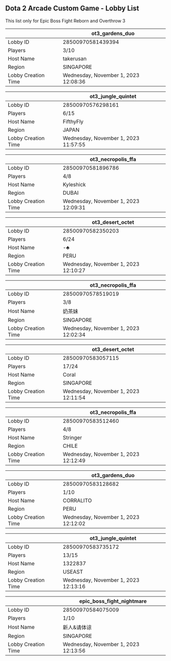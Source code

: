 ## Dota 2 Arcade Custom Game - Lobby List

This list only for Epic Boss Fight Reborn and Overthrow 3

|  | ot3_gardens_duo |
| ------ | ------ |
| Lobby ID | 28500970581439394 |
| Players | 3/10 |
| Host Name | takerusan |
| Region | SINGAPORE |
| Lobby Creation Time | Wednesday, November 1, 2023 12:08:36 |


|  | ot3_jungle_quintet |
| ------ | ------ |
| Lobby ID | 28500970576298161 |
| Players | 6/15 |
| Host Name | FifthyFly |
| Region | JAPAN |
| Lobby Creation Time | Wednesday, November 1, 2023 11:57:55 |


|  | ot3_necropolis_ffa |
| ------ | ------ |
| Lobby ID | 28500970581896786 |
| Players | 4/8 |
| Host Name | Kyleshick |
| Region | DUBAI |
| Lobby Creation Time | Wednesday, November 1, 2023 12:09:31 |


|  | ot3_desert_octet |
| ------ | ------ |
| Lobby ID | 28500970582350203 |
| Players | 6/24 |
| Host Name | -♣ |
| Region | PERU |
| Lobby Creation Time | Wednesday, November 1, 2023 12:10:27 |


|  | ot3_necropolis_ffa |
| ------ | ------ |
| Lobby ID | 28500970578519019 |
| Players | 3/8 |
| Host Name | 奶茶妹 |
| Region | SINGAPORE |
| Lobby Creation Time | Wednesday, November 1, 2023 12:02:34 |


|  | ot3_desert_octet |
| ------ | ------ |
| Lobby ID | 28500970583057115 |
| Players | 17/24 |
| Host Name | Coral |
| Region | SINGAPORE |
| Lobby Creation Time | Wednesday, November 1, 2023 12:11:54 |


|  | ot3_necropolis_ffa |
| ------ | ------ |
| Lobby ID | 28500970583512460 |
| Players | 4/8 |
| Host Name | Stringer |
| Region | CHILE |
| Lobby Creation Time | Wednesday, November 1, 2023 12:12:49 |


|  | ot3_gardens_duo |
| ------ | ------ |
| Lobby ID | 28500970583128682 |
| Players | 1/10 |
| Host Name | CORRALITO |
| Region | PERU |
| Lobby Creation Time | Wednesday, November 1, 2023 12:12:02 |


|  | ot3_jungle_quintet |
| ------ | ------ |
| Lobby ID | 28500970583735172 |
| Players | 13/15 |
| Host Name | 1322837 |
| Region | USEAST |
| Lobby Creation Time | Wednesday, November 1, 2023 12:13:16 |


|  | epic_boss_fight_nightmare |
| ------ | ------ |
| Lobby ID | 28500970584075009 |
| Players | 1/10 |
| Host Name | 新人&请体谅 |
| Region | SINGAPORE |
| Lobby Creation Time | Wednesday, November 1, 2023 12:13:56 |


